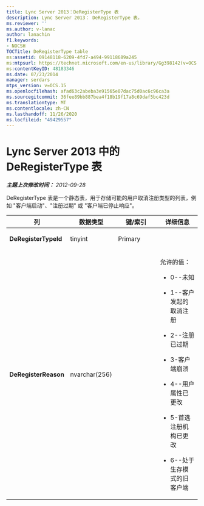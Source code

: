 ```yaml
---
title: Lync Server 2013：DeRegisterType 表
description: Lync Server 2013： DeRegisterType 表。
ms.reviewer: ''
ms.author: v-lanac
author: lanachin
f1.keywords:
- NOCSH
TOCTitle: DeRegisterType table
ms:assetid: 09148118-6209-4fd7-a494-99118689a245
ms:mtpsurl: https://technet.microsoft.com/en-us/library/Gg398142(v=OCS.15)
ms:contentKeyID: 48183346
ms.date: 07/23/2014
manager: serdars
mtps_version: v=OCS.15
ms.openlocfilehash: afad63c2abeba3e91565e07dac75d0ac6c96ca3a
ms.sourcegitcommit: 36fee89bb887bea4f18b19f17a8c69daf5bc423d
ms.translationtype: MT
ms.contentlocale: zh-CN
ms.lasthandoff: 11/26/2020
ms.locfileid: "49429557"
---
```

# <a name="deregistertype-table-in-lync-server-2013"></a>Lync Server 2013 中的 DeRegisterType 表

<div data-xmlns="http://www.w3.org/1999/xhtml">

<div class="topic" data-xmlns="http://www.w3.org/1999/xhtml" data-msxsl="urn:schemas-microsoft-com:xslt" data-cs="https://msdn.microsoft.com/">

<div data-asp="https://msdn2.microsoft.com/asp">



</div>

<div id="mainSection">

<div id="mainBody">

<span> </span>

_**主题上次修改时间：** 2012-09-28_

DeRegisterType 表是一个静态表，用于存储可能的用户取消注册类型的列表，例如 "客户端启动"、"注册过期" 或 "客户端已停止响应"。


<table>
<colgroup>
<col style="width: 25%" />
<col style="width: 25%" />
<col style="width: 25%" />
<col style="width: 25%" />
</colgroup>
<thead>
<tr class="header">
<th>列</th>
<th>数据类型</th>
<th>键/索引</th>
<th>详细信息</th>
</tr>
</thead>
<tbody>
<tr class="odd">
<td><p><strong>DeRegisterTypeId</strong></p></td>
<td><p>tinyint</p></td>
<td><p>Primary</p></td>
<td></td>
</tr>
<tr class="even">
<td><p><strong>DeRegisterReason</strong></p></td>
<td><p>nvarchar(256)</p></td>
<td></td>
<td><p>允许的值：</p>
<ul>
<li><p>0--未知</p></li>
<li><p>1--客户发起的取消注册</p></li>
<li><p>2--注册已过期</p></li>
<li><p>3-客户端崩溃</p></li>
<li><p>4--用户属性已更改</p></li>
<li><p>5-首选注册机构已更改</p></li>
<li><p>6--处于生存模式的旧客户端</p></li>
</ul></td>
</tr>
</tbody>
</table>


</div>

<span> </span>

</div>

</div>

</div>

